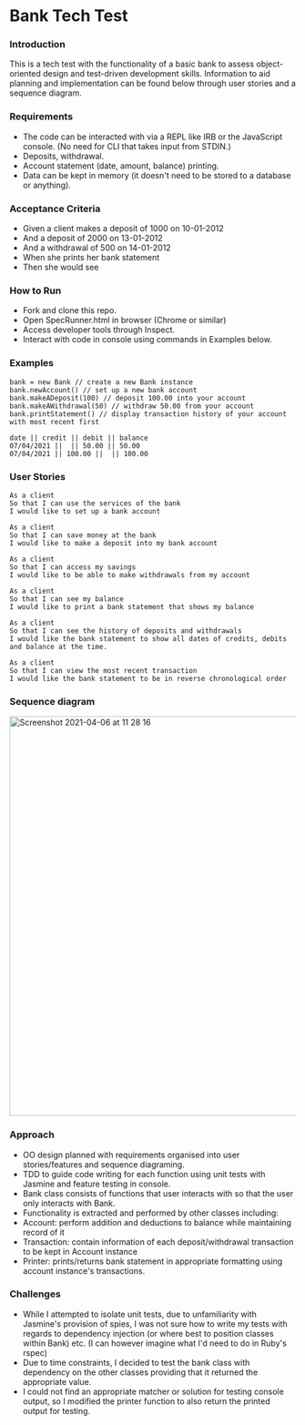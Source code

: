 # Bank Tech Test

### Introduction

This is a tech test with the functionality of a basic bank to assess object-oriented design and test-driven development skills. Information to aid planning and implementation can be found below through user stories and a sequence diagram. 

### Requirements

* The code can be interacted with via a REPL like IRB or the JavaScript console. (No need for CLI that takes input from STDIN.)
* Deposits, withdrawal.
* Account statement (date, amount, balance) printing.
* Data can be kept in memory (it doesn't need to be stored to a database or anything).

### Acceptance Criteria

* Given a client makes a deposit of 1000 on 10-01-2012
* And a deposit of 2000 on 13-01-2012
* And a withdrawal of 500 on 14-01-2012
* When she prints her bank statement
* Then she would see

### How to Run

* Fork and clone this repo.
* Open SpecRunner.html in browser (Chrome or similar)
* Access developer tools through Inspect.
* Interact with code in console using commands in Examples below.

### Examples

```
bank = new Bank // create a new Bank instance
bank.newAccount() // set up a new bank account
bank.makeADeposit(100) // deposit 100.00 into your account
bank.makeAWithdrawal(50) // withdraw 50.00 from your account
bank.printStatement() // display transaction history of your account with most recent first

date || credit || debit || balance
07/04/2021 ||  || 50.00 || 50.00
07/04/2021 || 100.00 ||  || 100.00
```

### User Stories
```
As a client
So that I can use the services of the bank
I would like to set up a bank account

As a client
So that I can save money at the bank
I would like to make a deposit into my bank account

As a client
So that I can access my savings
I would like to be able to make withdrawals from my account

As a client
So that I can see my balance
I would like to print a bank statement that shows my balance

As a client
So that I can see the history of deposits and withdrawals
I would like the bank statement to show all dates of credits, debits and balance at the time.

As a client
So that I can view the most recent transaction
I would like the bank statement to be in reverse chronological order
```

### Sequence diagram

<img width="702" alt="Screenshot 2021-04-06 at 11 28 16" src="https://user-images.githubusercontent.com/71288920/113697550-3d8b5100-96cb-11eb-8881-9b2755e373c0.png">

### Approach

* OO design planned with requirements organised into user stories/features and sequence diagraming.
* TDD to guide code writing for each function using unit tests with Jasmine and feature testing in console.
* Bank class consists of functions that user interacts with so that the user only interacts with Bank.
* Functionality is extracted and performed by other classes including:
* Account: perform addition and deductions to balance while maintaining record of it
* Transaction: contain information of each deposit/withdrawal transaction to be kept in Account instance
* Printer: prints/returns bank statement in appropriate formatting using account instance's transactions.

### Challenges

* While I attempted to isolate unit tests, due to unfamiliarity with Jasmine's provision of spies, I was not sure how to write my tests with regards to dependency injection (or where best to position classes within Bank) etc. (I can however imagine what I'd need to do in Ruby's rspec)
* Due to time constraints, I decided to test the bank class with dependency on the other classes providing that it returned the appropriate value.
* I could not find an appropriate matcher or solution for testing console output, so I modified the printer function to also return the printed output for testing.

